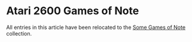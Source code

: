 Atari 2600 Games of Note
========================

All entries in this article have been relocated to the
[Some Games of Note](https://catseye.tc/node/Some_Games_of_Note) collection.
